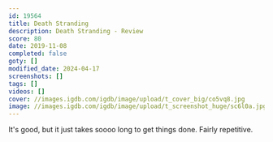 ```yaml
---
id: 19564
title: Death Stranding
description: Death Stranding - Review
score: 80
date: 2019-11-08
completed: false
goty: []
modified_date: 2024-04-17
screenshots: []
tags: []
videos: []
cover: //images.igdb.com/igdb/image/upload/t_cover_big/co5vq8.jpg
image: //images.igdb.com/igdb/image/upload/t_screenshot_huge/sc6l0a.jpg
---
```

It's good, but it just takes soooo long to get things done. Fairly repetitive.